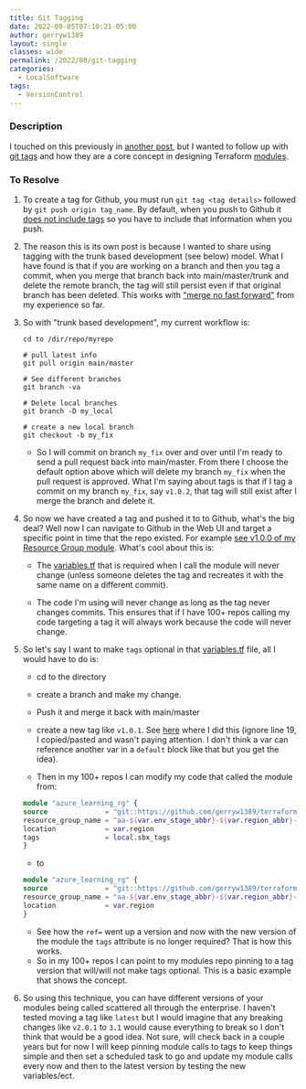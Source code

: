 ```yaml
---
title: Git Tagging
date: 2022-08-05T07:10:21-05:00
author: gerryw1389
layout: single
classes: wide
permalink: /2022/08/git-tagging
categories:
  - LocalSoftware
tags:
  - VersionControl
---
```

<!--more-->

### Description

I touched on this previously in [another post](https://automationadmin.com/2022/08/calling-remote-modules), but I wanted to follow up with [git tags](https://git-scm.com/book/en/v2/Git-Basics-Tagging) and how they are a core concept in designing Terraform [modules](https://www.terraform.io/language/modules/syntax).

### To Resolve

1. To create a tag for Github, you must run `git tag <tag details>` followed by `git push origin tag_name`. By default, when you push to Github it [does not include tags](https://stackoverflow.com/questions/5195859/how-do-you-push-a-tag-to-a-remote-repository-using-git) so you have to include that information when you push.

1. The reason this is its own post is because I wanted to share using tagging with the trunk based development (see below) model. What I have found is that if you are working on a branch and then you tag a commit, when you merge that branch back into main/master/trunk and delete the remote branch, the tag will still persist even if that original branch has been deleted. This works with ["merge no fast forward"](https://devblogs.microsoft.com/devops/pull-requests-with-rebase/) from my experience so far.

1. So with "trunk based development", my current workflow is:

   ```shell
   cd to /dir/repo/myrepo

   # pull latest info
   git pull origin main/master

   # See different branches
   git branch -va

   # Delete local branches
   git branch -D my_local

   # create a new local branch
   git checkout -b my_fix

   ```

   - So I will commit on branch `my_fix` over and over until I'm ready to send a pull request back into main/master. From there I choose the default option above which will delete my branch `my_fix` when the pull request is approved. What I'm saying about tags is that if I tag a commit on my branch `my_fix`, say `v1.0.2`, that tag will still exist after I merge the branch and delete it.

1. So now we have created a tag and pushed it to to Github, what's the big deal? Well now I can navigate to Github in the Web UI and target a specific point in time that the repo existed. For example [see v1.0.0 of my Resource Group module](https://github.com/gerryw1389/terraform-modules/tree/v1.0.0). What's cool about this is:

   - The [variables.tf](https://github.com/gerryw1389/terraform-modules/blob/v1.0.0/resource-group/variables.tf) that is required when I call the module will never change (unless someone deletes the tag and recreates it with the same name on a different commit).

   - The code I'm using will never change as long as the tag never changes commits. This ensures that if I have 100+ repos calling my code targeting a tag it will always work because the code will never change.

1. So let's say I want to make `tags` optional in that [variables.tf](https://github.com/gerryw1389/terraform-modules/blob/v1.0.0/resource-group/variables.tf) file, all I would have to do is:

   - cd to the directory
   - create a branch and make my change. 
   - Push it and merge it back with main/master
   - create a new tag like `v1.0.1`. See [here](https://github.com/gerryw1389/terraform-modules/blob/v1.0.1/resource-group/variables.tf) where I did this (ignore line 19, I copied/pasted and wasn't paying attention. I don't think a var can reference another var in a `default` block like that but you get the idea).
 
   - Then in my 100+ repos I can modify my code that called the module from:

   ```terraform
   module "azure_learning_rg" {
   source              = "git::https://github.com/gerryw1389/terraform-modules.git//resource-group?ref=v1.0.0"
   resource_group_name = "aa-${var.env_stage_abbr}-${var.region_abbr}-test-remote"
   location            = var.region
   tags                = local.sbx_tags
   }
   ```

   - to 

   ```terraform
   module "azure_learning_rg" {
   source              = "git::https://github.com/gerryw1389/terraform-modules.git//resource-group?ref=v1.0.1"
   resource_group_name = "aa-${var.env_stage_abbr}-${var.region_abbr}-test-remote"
   location            = var.region
   }
   ```

   - See how the `ref=` went up a version and now with the new version of the module the `tags` attribute is no longer required? That is how this works.
   - So in my 100+ repos I can point to my modules repo pinning to a tag version that will/will not make tags optional. This is a basic example that shows the concept.

1. So using this technique, you can have different versions of your modules being called scattered all through the enterprise. I haven't tested moving a tag like `latest` but I would imagine that any breaking changes like `v2.0.1` to `3.1` would cause everything to break so I don't think that would be a good idea. Not sure, will check back in a couple years but for now I will keep pinning module calls to tags to keep things simple and then set a scheduled task to go and update my module calls every now and then to the latest version by testing the new variables/ect.